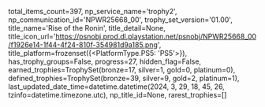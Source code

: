 total_items_count=397,
np_service_name='trophy2',
np_communication_id='NPWR25668_00',
trophy_set_version='01.00',
title_name='Rise of the Ronin',
title_detail=None,
title_icon_url='https://psnobj.prod.dl.playstation.net/psnobj/NPWR25668_00/f1926e14-1f44-4f24-810f-354981d9a185.png',
title_platform=frozenset({<PlatformType.PS5: 'PS5'>}),
has_trophy_groups=False,
progress=27,
hidden_flag=False,
earned_trophies=TrophySet(bronze=17, silver=1, gold=0, platinum=0),
defined_trophies=TrophySet(bronze=39, silver=9, gold=2, platinum=1),
last_updated_date_time=datetime.datetime(2024, 3, 29, 18, 45, 26, tzinfo=datetime.timezone.utc),
np_title_id=None,
rarest_trophies=[]
